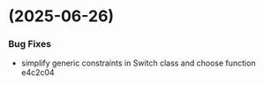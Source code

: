 #  (2025-06-26)


### Bug Fixes

* simplify generic constraints in Switch class and choose function e4c2c04



